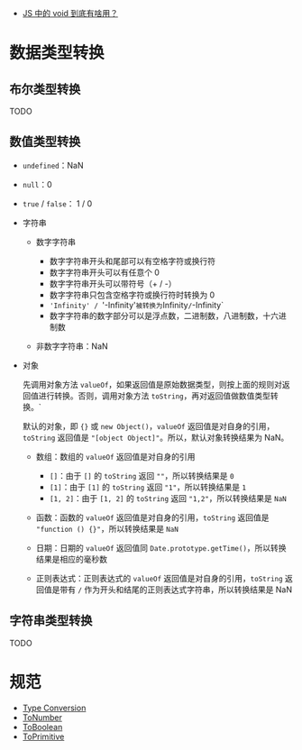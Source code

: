 - [JS 中的 void 到底有啥用？](http://cmichel.io/javascript-void-keyword/)

# 数据类型转换
## 布尔类型转换
TODO

## 数值类型转换

- `undefined`：NaN
- `null`：0
- `true` / `false`： 1 / 0
- 字符串

    - 数字字符串

        - 数字字符串开头和尾部可以有空格字符或换行符
        - 数字字符串开头可以有任意个 0
        - 数字字符串开头可以带符号（+ / -）
        - 数字字符串只包含空格字符或换行符时转换为 0
        - `'Infinity' / `'-Infinity'` 被转换为 `Infinity` / `-Infinity`
        - 数字字符串的数字部分可以是浮点数，二进制数，八进制数，十六进制数

    - 非数字字符串：NaN

- 对象

    先调用对象方法 `valueOf`，如果返回值是原始数据类型，则按上面的规则对返回值进行转换。否则，调用对象方法 `toString`，再对返回值做数值类型转换。`

    默认的对象，即 `{}` 或 `new Object()`，`valueOf` 返回值是对自身的引用，`toString` 返回值是 `"[object Object]"`。所以，默认对象转换结果为 NaN。

    - 数组：数组的 `valueOf` 返回值是对自身的引用

        - `[]`：由于 `[]` 的 `toString` 返回 `""`，所以转换结果是 `0`
        - `[1]`：由于 `[1]` 的 `toString` 返回 `"1"`，所以转换结果是 `1`
        - `[1, 2]`：由于 `[1, 2]` 的 `toString` 返回 `"1,2"`，所以转换结果是 `NaN`

    - 函数：函数的 `valueOf` 返回值是对自身的引用，`toString` 返回值是 `"function () {}"`，所以转换结果是 `NaN`
    - 日期：日期的 `valueOf` 返回值同 `Date.prototype.getTime()`，所以转换结果是相应的毫秒数
    - 正则表达式：正则表达式的 `valueOf` 返回值是对自身的引用，`toString` 返回值是带有 `/` 作为开头和结尾的正则表达式字符串，所以转换结果是 NaN

## 字符串类型转换
TODO

# 规范

- [Type Conversion](http://www.ecma-international.org/ecma-262/7.0/#sec-type-conversion)
- [ToNumber](http://www.ecma-international.org/ecma-262/7.0/#sec-tonumber)
- [ToBoolean](http://www.ecma-international.org/ecma-262/7.0/#sec-toboolean)
- [ToPrimitive](http://www.ecma-international.org/ecma-262/7.0/#sec-toprimitive)

